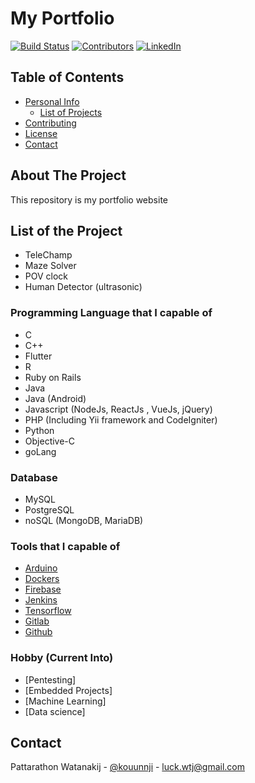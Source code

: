 # My Portfolio
<!-- PROJECT SHIELDS -->
[![Build Status][build-shield]]()
[![Contributors][contributors-shield]]()
[![LinkedIn][linkedin-shield]][linkedin-url]


<!-- TABLE OF CONTENTS -->
## Table of Contents

* [Personal Info](#about-the-project)
  * [List of Projects](#built-with)
* [Contributing](#contributing)
* [License](#license)
* [Contact](#contact)



<!-- ABOUT THE PROJECT -->
## About The Project

This repository is my portfolio website

## List of the Project 

  - TeleChamp 
  - Maze Solver
  - POV clock 
  - Human Detector (ultrasonic)
 
  
### Programming Language that I capable of

* C
* C++
* Flutter
* R
* Ruby on Rails
* Java 
* Java (Android)
* Javascript (NodeJs, ReactJs , VueJs, jQuery)
* PHP (Including Yii framework and CodeIgniter)
* Python 
* Objective-C
* goLang

### Database 

* MySQL
* PostgreSQL
* noSQL (MongoDB, MariaDB)


### Tools that I capable of

* [Arduino](https://arduino.cc)
* [Dockers](https://docker.com)
* [Firebase](https://firebase.google.com)
* [Jenkins](https://jenkins.io)
* [Tensorflow](https://tensorflow.org/)
* [Gitlab](https://gitlab.com)
* [Github](https://github.com)

### Hobby (Current Into)

* [Pentesting]
* [Embedded Projects]
* [Machine Learning]
* [Data science]


<!-- CONTACT -->
## Contact

Pattarathon Watanakij - [@kouunnji](https://twitter.com/kouunnji) - luck.wtj@gmail.com


<!-- MARKDOWN LINKS & IMAGES -->
[build-shield]: https://img.shields.io/badge/build-passing-brightgreen.svg?style=flat-square
[contributors-shield]: https://img.shields.io/badge/contributors-1-orange.svg?style=flat-square
[license-shield]: https://img.shields.io/badge/license-MIT-blue.svg?style=flat-square
[license-url]: https://choosealicense.com/licenses/mit
[linkedin-shield]: https://img.shields.io/badge/-LinkedIn-black.svg?style=flat-square&logo=linkedin&colorB=555
[linkedin-url]: https://www.linkedin.com/in/pattarathon-watanakij-10856a121
[product-screenshot]: https://raw.githubusercontent.com/othneildrew/Best-README-Template/master/screenshot.png
  
